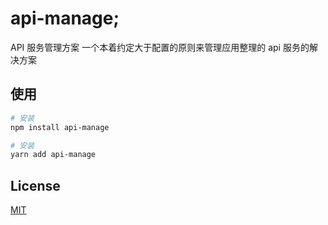 # api-manage;

API 服务管理方案 一个本着约定大于配置的原则来管理应用整理的 api 服务的解决方案

## 使用

```bash
# 安装
npm install api-manage
```

```bash
# 安装
yarn add api-manage
```

## License

[MIT](https://tldrlegal.com/license/mit-license)
